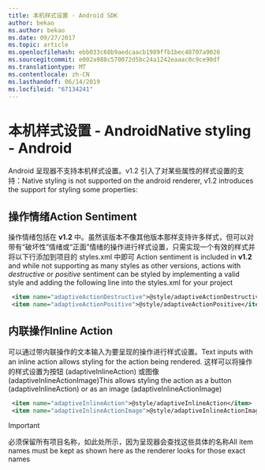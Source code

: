 ```yaml
---
title: 本机样式设置 - Android SDK
author: bekao
ms.author: bekao
ms.date: 09/27/2017
ms.topic: article
ms.openlocfilehash: ebb033c68b9aedcaacb1989ffb1bec48707a9026
ms.sourcegitcommit: e002a988c570072d5bc24a1242eaaac0c9ce90df
ms.translationtype: MT
ms.contentlocale: zh-CN
ms.lasthandoff: 06/14/2019
ms.locfileid: "67134241"
---
```

# <a name="native-styling---android"></a><span data-ttu-id="51cbf-102">本机样式设置 - Android</span><span class="sxs-lookup"><span data-stu-id="51cbf-102">Native styling - Android</span></span>

<span data-ttu-id="51cbf-103">Android 呈现器不支持本机样式设置。v1.2 引入了对某些属性的样式设置的支持：</span><span class="sxs-lookup"><span data-stu-id="51cbf-103">Native styling is not supported on the android renderer, v1.2 introduces the support for styling some properties:</span></span>

## <a name="action-sentiment"></a><span data-ttu-id="51cbf-104">操作情绪</span><span class="sxs-lookup"><span data-stu-id="51cbf-104">Action Sentiment</span></span>

<span data-ttu-id="51cbf-105">操作情绪包括在 **v1.2** 中。虽然该版本不像其他版本那样支持许多样式，但可以对带有“破坏性”情绪或“正面”情绪的操作进行样式设置，只需实现一个有效的样式并将以下行添加到项目的 styles.xml 中即可  </span><span class="sxs-lookup"><span data-stu-id="51cbf-105">Action sentiment is included in **v1.2** and while not supporting as many styles as other versions, actions with *destructive* or *positive* sentiment can be styled by implementing a valid style and adding the following line into the styles.xml for your project</span></span>

```styles.xml
 <item name="adaptiveActionDestructive">@style/adaptiveActionDestructive</item>
 <item name="adaptiveActionPositive">@style/adaptiveActionPositive</item>
```

## <a name="inline-action"></a><span data-ttu-id="51cbf-106">内联操作</span><span class="sxs-lookup"><span data-stu-id="51cbf-106">Inline Action</span></span>

<span data-ttu-id="51cbf-107">可以通过带内联操作的文本输入为要呈现的操作进行样式设置。</span><span class="sxs-lookup"><span data-stu-id="51cbf-107">Text inputs with an inline action allows styling for the action being rendered.</span></span> <span data-ttu-id="51cbf-108">这样可以将操作的样式设置为按钮 (adaptiveInlineAction) 或图像 (adaptiveInlineActionImage)</span><span class="sxs-lookup"><span data-stu-id="51cbf-108">This allows styling the action as a button (adaptiveInlineAction) or as an image (adaptiveInlineActionImage)</span></span>

```styles.xml
 <item name="adaptiveInlineAction">@style/adaptiveInlineAction</item>
 <item name="adaptiveInlineActionImage">@style/adaptiveInlineActionImage</item>
```

> [!IMPORTANT]
> <span data-ttu-id="51cbf-109">必须保留所有项目名称，如此处所示，因为呈现器会查找这些具体的名称</span><span class="sxs-lookup"><span data-stu-id="51cbf-109">All item names must be kept as shown here as the renderer looks for those exact names</span></span>
